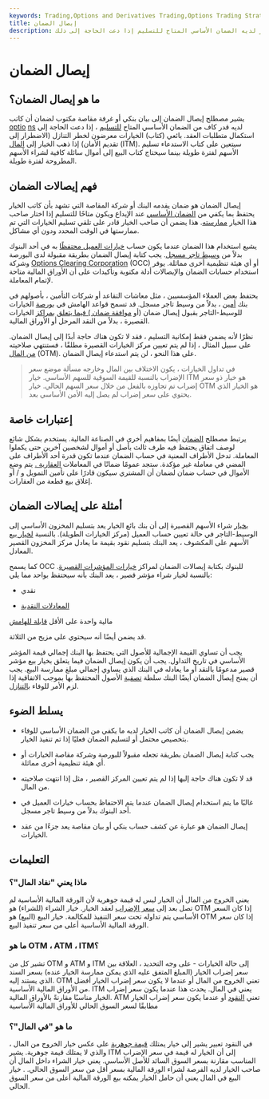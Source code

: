```yaml
---
keywords: Trading,Options and Derivatives Trading,Options Trading Strategy and Education,Options and Derivatives,Strategy and Education
title: إيصال الضمان
description: إيصال الضمان هو كشف حساب بنكي يضمن أن كاتب الخيار لديه الضمان الأساسي المتاح للتسليم إذا دعت الحاجة إلى ذلك.
---
```


# إيصال الضمان
## ما هو إيصال الضمان؟

يشير مصطلح إيصال الضمان إلى بيان بنكي أو غرفة مقاصة مكتوب لضمان أن كاتب [optio](/writer) [ns](/writer) لديه قدر كاف من الضمان الأساسي المتاح [للتسليم](/delivery) ، إذا دعت الحاجة إلى استكمال متطلبات العقد. بائعي (كتاب) الخيارات معرضون لخطر التنازل (الاضطرار إلى تقديم الأمان) إذا ذهب الخيار إلى [المال](/inthemoney) (ITM). سيتعين على كتاب الاستدعاء تسليم الأسهم لفترة طويلة بينما سيحتاج كتاب البيع إلى أموال سائلة كافية لشراء الأسهم المطروحة لفترة طويلة.

## فهم إيصالات الضمان

إيصال الضمان هو ضمان يقدمه البنك أو شركة المقاصة التي تشهد بأن كاتب الخيار يحتفظ بما يكفي من [الضمان الأساسي](/underlying-security) عند الإيداع ويكون متاحًا للتسليم إذا اختار صاحب هذا الخيار [ممارسته](/exercise). هذا يضمن أن صاحب الخيار قادر على تلقي تسليم الخيارات التي تم ممارستها في الوقت المحدد ودون أي مشاكل.

يشيع استخدام هذا الضمان عندما يكون حساب [خيارات العميل محتفظًا](/option) به في أحد البنوك بدلاً من [وسيط تاجر مسجل](/broker-dealer). يجب كتابة إيصال الضمان بطريقة مقبولة لدى البورصة وشركة [Options Clearing Corporation](/occ) (OCC) أو أي هيئة تنظيمية أخرى مماثلة. يوفر استخدام حسابات الضمان والإيصالات أدلة مكتوبة وتأكيدات على أن الأوراق المالية متاحة لإتمام المعاملة.

يحتفظ بعض العملاء المؤسسيين ، مثل معاشات التقاعد أو شركات التأمين ، بأصولهم في بنك [أمين](/custodian) ، بدلاً من وسيط تاجر مسجل. قد تسمح قواعد الهامش في [بورصة](/exchange) الخيارات للوسيط-التاجر بقبول إيصال ضمان (أو [موافقة ضمان ) فيما يتعلق](/escrowagreement) [بمراكز](/escrowagreement) الخيارات القصيرة ، بدلاً من النقد المرحل أو الأوراق المالية.

نظرًا لأنه يضمن فقط إمكانية التسليم ، فقد لا تكون هناك حاجة أبدًا إلى إيصال الضمان. على سبيل المثال ، إذا لم يتم تعيين مركز الخيارات القصيرة مطلقًا ، فستنتهي صلاحيته [من المال](/outofthemoney) (OTM). على هذا النحو ، لن يتم استدعاء إيصال الضمان.

> في تداول الخيارات ، يكون الاختلاف بين المال وخارجه مسألة موضع سعر الإضراب بالنسبة للقيمة السوقية للسهم الأساسي. خيار ITM هو خيار ذو سعر إضراب تم تجاوزه بالفعل من خلال سعر السهم الحالي. خيار OTM هو الخيار الذي يحتوي على سعر إضراب لم يصل إليه الأمن الأساسي بعد.

>

>

>

>

## إعتبارات خاصة

يرتبط مصطلح [الضمان](/escrow) أيضًا بمفاهيم أخرى في الصناعة المالية. يستخدم بشكل شائع لوصف اتفاق يحتفظ فيه طرف ثالث بأصل أو أموال لشخصين آخرين حتى يكملوا المعاملة. تدخل الأطراف المعنية في حساب الضمان عندما تكون قدرة أحد الأطراف على المضي في معاملة غير مؤكدة. ستجد عمومًا ضمانًا في المعاملات [العقارية .](/realestate) يتم وضع الأموال في حساب ضمان لضمان أن المشتري سيكون قادرًا على تأمين التمويل و / أو إغلاق بيع قطعة من العقارات.

## أمثلة على إيصالات الضمان

[بخيار](/calloption) شراء الأسهم القصيرة إلى أن بنك بائع الخيار يعد بتسليم المخزون الأساسي إلى الوسيط-التاجر في حالة تعيين حساب العميل (مركز الخيارات الطويلة). بالنسبة [لخيار بيع](/putoption) الأسهم على المكشوف ، يعد البنك بتسليم نقود بقيمة ما يعادل مركز المخزون القصير المعادل.

كما يسمح OCC للبنوك بكتابة إيصالات الضمان لمراكز [خيارات المؤشرات القصيرة](/indexoption). بالنسبة لخيار شراء مؤشر قصير ، يعد البنك بأنه سيحتفظ بواحد مما يلي:

- نقدي

- [المعادلات النقدية](/cashequivalents)

مالية واحدة على الأقل [قابلة للهامش](/marginable)

قد يضمن أيضًا أنه سيحتوي على مزيج من الثلاثة.

يجب أن تساوي القيمة الإجمالية للأصول التي يحتفظ بها البنك إجمالي قيمة المؤشر الأساسي في تاريخ التداول. يجب أن يكون إيصال الضمان فيما يتعلق بخيار بيع مؤشر قصير مدعومًا بالنقد أو ما يعادله في البنك الذي يساوي إجمالي مبلغ ممارسة البيع. يجب أن يمنح إيصال الضمان أيضًا البنك سلطة [تصفية](/liquidate) الأصول المحتفظ بها بموجب الاتفاقية إذا لزم الأمر للوفاء [بالتنازل](/assignment).

## يسلط الضوء

- يضمن إيصال الضمان أن كاتب الخيار لديه ما يكفي من الضمان الأساسي للوفاء بتخصيص محتمل أو لتسليم الضمان فعليًا إذا تم تنفيذ الخيار.

- يجب كتابة إيصال الضمان بطريقة تجعله مقبولاً للبورصة وشركة مقاصة الخيارات أو أي هيئة تنظيمية أخرى مماثلة.

- قد لا تكون هناك حاجة إليها إذا لم يتم تعيين المركز القصير ، مثل إذا انتهت صلاحيته من المال.

- غالبًا ما يتم استخدام إيصال الضمان عندما يتم الاحتفاظ بحساب خيارات العميل في أحد البنوك بدلاً من وسيط تاجر مسجل.

- إيصال الضمان هو عبارة عن كشف حساب بنكي أو بيان مقاصة يعد جزءًا من عقد الخيارات.

## التعليمات

### ماذا يعني "نفاد المال"؟

يعني الخروج من المال أن الخيار ليس له قيمة جوهرية لأن الورقة المالية الأساسية لم تصل بعد إلى [سعر الإضراب](/strikeprice) لعقد الخيار. خيار الشراء (للشراء) هو OTM إذا كان السعر الأساسي يتم تداوله تحت سعر التنفيذ للمكالمة. خيار البيع (البيع) هو OTM إذا كان سعر الورقة المالية الأساسية أعلى من سعر تنفيذ البيع.

### ما هو OTM ، ATM ، ITM؟

تشير كل من OTM و ATM و ITM إلى حالة الخيارات - على وجه التحديد ، العلاقة بين سعر إضراب الخيار (المبلغ المتفق عليه الذي يمكن ممارسة الخيار عنده) بسعر السند الذي يستند إليه. OTM تعني الخروج من المال أو عندما لا يكون سعر إضراب الخيار أفضل من الأوراق المالية الأساسية. ITM يعني في المال. يحدث هذا عندما يكون سعر إضراب الخيار مناسبًا مقارنةً بالأوراق المالية. ATM تعني [النقود](/atthemoney) أو عندما يكون سعر إضراب الخيار مطابقًا لسعر السوق الحالي للأوراق المالية الأساسية

### ما هو "في المال"؟

في النقود تعبير يشير إلى خيار يمتلك [قيمة جوهرية](/intrinsicvalue) على عكس خيار الخروج من المال ، والذي لا يمتلك قيمة جوهرية. يشير ITM إلى أن الخيار له قيمة في سعر الإضراب المناسب مقارنة بسعر السوق السائد للأصل الأساسي. يعني خيار الشراء داخل المال أن صاحب الخيار لديه الفرصة لشراء الورقة المالية بسعر أقل من سعر السوق الحالي. . خيار البيع في المال يعني أن حامل الخيار يمكنه بيع الورقة المالية أعلى من سعر السوق الحالي.

